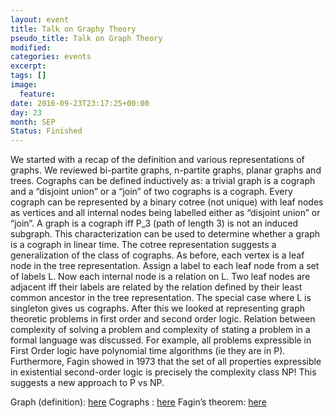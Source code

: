 ```yaml
---
layout: event
title: Talk on Graphy Theory
pseudo_title: Talk on Graph Theory
modified:
categories: events
excerpt:
tags: []
image:
  feature:
date: 2016-09-23T23:17:25+00:00
day: 23
month: SEP
Status: Finished
---
```

We started with a recap of the definition and various representations of graphs. We reviewed bi-partite graphs, n-partite graphs, planar graphs and trees. 
Cographs can be defined inductively as: a trivial graph is a cograph and a “disjoint union” or a “join” of two cographs is a cograph. Every cograph can be represented by a binary cotree (not unique) with leaf nodes as vertices and all internal nodes being labelled either as “disjoint union” or “join”. A graph is a cograph iff P_3 (path of length 3) is not an induced subgraph. This characterization can be used to determine whether a graph is a cograph in linear time.
The cotree representation suggests a generalization of the class of cographs. As before, each vertex is a leaf node in the tree representation. Assign a label to each leaf node from a set of labels L. Now each internal node is a relation on L. Two leaf nodes are adjacent iff their labels are related by the relation defined by their least common ancestor in the tree representation. The special case where L is singleton gives us cographs. 
After this we looked at representing graph theoretic problems in first order and second order logic. Relation between complexity of solving a problem and complexity of stating a problem in a formal language was discussed. For example, all problems expressible in First Order logic have polynomial time algorithms (ie they are in P). Furthermore, Fagin showed in 1973 that the set of all properties expressible in existential second-order logic is precisely the complexity class NP! This suggests a new approach to P vs NP.

Graph (definition):  <a href="https://en.wikipedia.org/wiki/Graph_theory#Graph">here</a>
Cographs : <a href="https://en.wikipedia.org/wiki/Cograph">here</a>
Fagin’s theorem: <a href="https://en.wikipedia.org/wiki/Fagin%27s_theorem">here</a>



